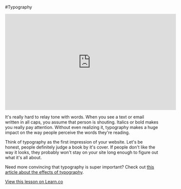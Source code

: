 #Typography

<iframe width="560" height="315" src="https://www.youtube.com/embed/byQy0w5vr-A" frameborder="0" allowfullscreen></iframe>

It's really hard to relay tone with words. When you see a text or email written in all caps, you assume that person is shouting. Italics or bold makes you really pay attention. Without even realizing it, typography makes a huge impact on the way people perceive the words they're reading. 

Think of typography as the first impression of your website. Let's be honest, people definitely judge a book by it's cover. If people don't like the way it looks, they probably won't stay on your site long enough to figure out what it's all about.

Need more convincing that typography is super important? Check out [this article about the effects of typography](http://conversionxl.com/the-effects-of-typography-on-user-experience-conversions/).


<a href='https://learn.co/lessons/hs-intro-web-design-typography-intro' data-visibility='hidden'>View this lesson on Learn.co</a>
